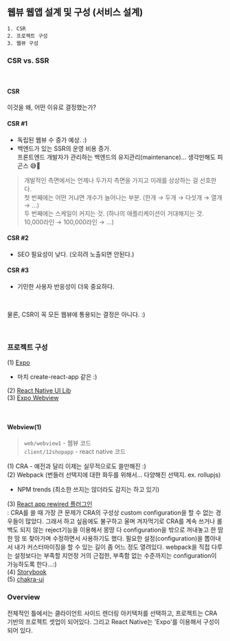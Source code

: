 ## 웹뷰 웹앱 설계 및 구성 (서비스 설계)

```
1. CSR
2. 프로젝트 구성
3. 웹뷰 구성
```

### CSR vs. SSR

<br />

#### CSR

이것을 왜, 어떤 이유로 결정했는가?<br />

#### CSR #1

- 독립된 웹뷰 수 증가 예상. :)
- 백엔드가 있는 SSR의 운영 비용 증가.<br />
  프론트엔드 개발자가 관리하는 백엔드의 유지관리(maintenance)... 생각만해도 피곤스 😅🥲

> 개발적인 측면에서는 언제나 두가지 측면을 가지고 미래를 상상하는 걸 선호한다.<br />
> 첫 번째에는 어떤 거냐면 개수가 늘어나는 부분. (한개 → 두개 → 다섯개 → 열개 → ...)<br />
> 두 번째에는 스케일이 커지는 것. (하나의 애플리케이션이 거대해지는 것. 10,000라인 → 100,000라인 → ...)

#### CSR #2

- SEO 필요성이 낮다. (오히려 노출되면 안된다.)

#### CSR #3

- 기민한 사용자 반응성이 더욱 중요하다.

<br />

물론, CSR이 꼭 모든 웹뷰에 통용되는 결정은 아니다. :)

<br />

### 프로젝트 구성

(1) [Expo](https://expo.dev/)<br />
- 마치 create-react-app 같은 :)<br />

(2) [React Native UI Lib](https://wix.github.io/react-native-ui-lib/)<br />
(3) [Expo Webview](https://docs.expo.dev/versions/latest/sdk/webview/)

<br />

#### Webview(1)

> `web/webview1` - 웹뷰 코드 <br /> `client/12shopapp` - react native 코드

(1) CRA - 예전과 달리 이제는 실무적으로도 쓸만해진 :)<br />
(2) Webpack (번들러 선택지에 대한 화두를 위해서... 다양해진 선택지. ex. rollupjs)<br />
- NPM trends (최소한 쓰지는 않더라도 감지는 하고 있기)<br />
 
(3) [React app rewired 플러그인](https://github.com/timarney/react-app-rewired)<br />
\: CRA를 쓸 때 가장 큰 문제가 CRA의 구성상 custom configuration을 할 수 없는 경우들이 많았다. 그래서 하고 싶음에도 불구하고 울며 겨자먹기로 CRA를 계속 쓰거나 롤백도 되지 않는 reject기능을 이용해서 몽땅 다 configuration을 밖으로 꺼내놓고 한 땀 한 땀 또 찾아가며 수정하면서 사용하기도 했다. 필요한 설정(configuration)을 뽑아내서 내가 커스터마이징을 할 수 있는 길이 좀 어느 정도 열려있다. webpack을 직접 다루는 설정보다는 부족할 지언정 거의 근접한, 부족함 없는 수준까지는 configuration이 가능하도록 한다...:)<br />
(4) [Storybook](https://storybook.js.org/)<br />
(5) [chakra-ui](https://chakra-ui.com/)<br />

### Overview

전체적인 틀에서는 클라이언트 사이드 렌더링 아키텍처를 선택하고, 프로젝트는 CRA 기반의 프로젝트 셋업이 되어있다. 그리고 React Native는 'Expo'를 이용해서 구성이 되어 있다.
